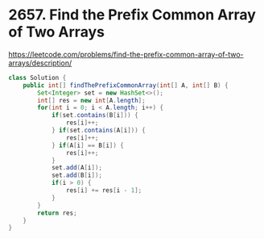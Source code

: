 # 2657. Find the Prefix Common Array of Two Arrays

https://leetcode.com/problems/find-the-prefix-common-array-of-two-arrays/description/

```java
class Solution {
    public int[] findThePrefixCommonArray(int[] A, int[] B) {
        Set<Integer> set = new HashSet<>();
        int[] res = new int[A.length];
        for(int i = 0; i < A.length; i++) {
            if(set.contains(B[i])) {
                res[i]++;
            } if(set.contains(A[i])) {
                res[i]++;
            } if(A[i] == B[i]) {
                res[i]++;
            }
            set.add(A[i]);
            set.add(B[i]);
            if(i > 0) {
                res[i] += res[i - 1];
            }
        }
        return res;
    }
}
```
